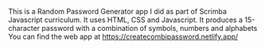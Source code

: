 This is a Random Password Generator app I did as part of Scrimba Javascript curriculum. It uses HTML, CSS and Javascript.
It produces a 15-character password with a combination of symbols, numbers and alphabets
You can find the web app at https://createcombipassword.netlify.app/
